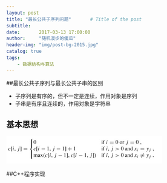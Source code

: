 ```yaml
---
layout: post
title: "最长公共子序列问题"       # Title of the post
subtitle:
date:       2017-03-13 17:00:00
author:     "随机漫步的傻瓜"
header-img: "img/post-bg-2015.jpg"
catalog: true
tags:
    - 数据结构与算法
---
```

##最长公共子序列与最长公共子串的区别

- 子序列是有序的，但不一定是连续，作用对象是序列
- 子串是有序且连续的，作用对象是字符串

## 基本思想
![最长公共子序列](img/最长公共子序列.png)

##C++程序实现
